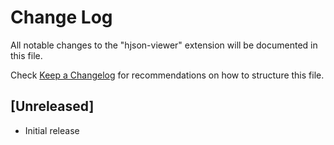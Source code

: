 # Change Log

All notable changes to the "hjson-viewer" extension will be documented in this file.

Check [Keep a Changelog](http://keepachangelog.com/) for recommendations on how to structure this file.

## [Unreleased]

- Initial release